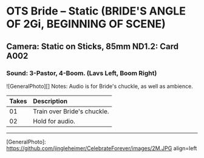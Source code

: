 # OTS Bride – Static (BRIDE'S ANGLE OF 2Gi, BEGINNING OF SCENE)

## Camera: Static on Sticks, 85mm ND1.2: Card A002

### Sound: 3-Pastor, 4-Boom. (Lavs Left, Boom Right)

![GeneralPhoto][]
Notes: Audio is for Bride's chuckle, as well as ambience.

| Takes | Description |
|:---|:----|
| 01 | Train over Bride's chuckle. |
| 02 | Hold for audio. |

----


[GeneralPhoto]:  https://github.com/jingleheimer/CelebrateForever/images/2M.JPG align=left